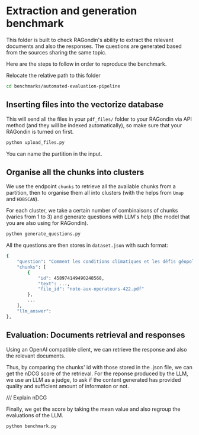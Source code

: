 # Extraction and generation benchmark

This folder is built to check RAGondin's ability to extract the relevant documents and also the responses. The questions are generated based from the sources sharing the same topic.

Here are the steps to follow in order to reproduce the benchmark.

Relocate the relative path to this folder


```bash
cd benchmarks/automated-evaluation-pipeline
```

## Inserting files into the vectorize database
This will send all the files in your `pdf_files/` folder to your RAGondin via API method (and they will be indexed automatically), so make sure that your RAGondin is turned on first.

```bash
python upload_files.py
```

You can name the partition in the input.

## Organise all the chunks into clusters
We use the endpoint `chunks` to retrieve all the available chunks from a partition, then to organise them all into clusters (with the helps from `Umap` and `HDBSCAN`). 

For each cluster, we take a certain number of combinaisons of chunks (varies from 1 to 3) and generate questions with LLM's help (the model that you are also using for RAGondin).

```bash
python generate_questions.py
```

All the questions are then stores in `dataset.json` with such format:

```bash
{
    "question": "Comment les conditions climatiques et les défis géopolitiques ont-ils influencé les récoltes de pois, de féveroles et d'autres protéagineux en France entre 2020 et 2022 ?",
    "chunks": [
        {
            "id": 458974149490248568,
            "text": ...,
            "file_id": "note-aux-operateurs-422.pdf"
        },
        ...
    ],
    "llm_answer": 
},
```

## Evaluation: Documents retrieval and responses

Using an OpenAI compatible client, we can retrieve the response and also the relevant documents.

Thus, by comparing the chunks' id with those stored in the .json file, we can get the nDCG score of the retrieval. For the reponse produced by the LLM, we use an LLM as a judge, to ask if the content generated has provided quality and sufficient amount of informaton or not.

/// Explain nDCG

Finally, we get the score by taking the mean value and also regroup the evaluations of the LLM. 

```bash
python benchmark.py
```
